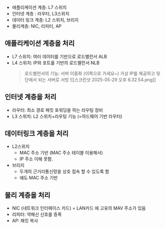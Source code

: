 - 애플리케이션 계층: L7 스위치
- 인터넷 계층 : 라우터, L3스위치
- 데이터 링크 계층: L2 스위치, 브리지
- 물리계층: NIC, 리피터, AP

## 애플리케이션 계층을 처리
- L7 스위치: 여러 데이터를 기반으로 로드밸런서 ALB
- L4 스위치: IP와 포트를 기반의 로드밸런서 NLB
	> 로드밸런서의 기능: 서버 이중화 (이쪽으로 가세요~)
	> 가상 IP를 제공하고 뒷단에서 되는 서버로 서빙
	> ![[스크린샷 2025-05-29 오후 6.32.54.png]]
	

## 인터넷 계층을 처리
- 라우터: 최소 경로 패킷 포워딩을 하는 라우팅 장비
- L3 스위치: L2 스위치+라우팅 기능 (=하드웨어 기반 라우터)


## 데이터링크 계층을 처리
- L2스위치
	- MAC 주소 기반 (MAC 주소 테이블 이용해서)
	- IP 주소 이해 못함. 
- 브리지
	- 두개의 근거리통신망을 상호 접속 할 수 있도록 함
	- 얘도 MAC 주소 기반

## 물리 계층을 처리
- NIC (네트워크 인터페이스 카드) = LAN카드 에 고유의 MAV 주소가 있음
- 리피터: 약해신 신호를 증폭
- AP: 패킷 복사